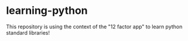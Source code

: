 # learning-python
This repository is using the context of the "12 factor app" to learn python standard libraries!
